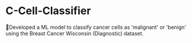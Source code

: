 # C-Cell-Classifier
🦀Developed a ML model to classify cancer cells as 'malignant' or 'benign' using the Breast Cancer Wisconsin (Diagnostic) dataset.
